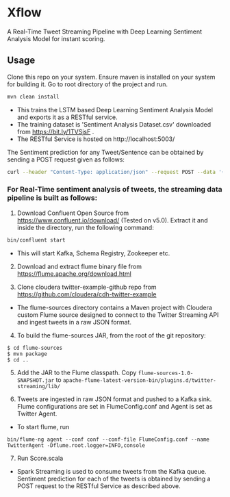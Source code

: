 # Xflow

A Real-Time Tweet Streaming Pipeline with Deep Learning Sentiment Analysis Model for instant scoring.
## Usage
Clone this repo on your system. Ensure maven is installed on your system for building it.
Go to root directory of the project and run.
```sh 
mvn clean install
```
* This trains the LSTM based Deep Learning Sentiment Analysis Model and exports it as a RESTful service.</br>
* The training dataset is 'Sentiment Analysis Dataset.csv' downloaded from https://bit.ly/1TVSjsF .</br>
* The RESTful Service is hosted on http://localhost:5003/ </br>

The Sentiment prediction for any Tweet/Sentence can be obtained by sending a POST request given as follows:
```sh
curl --header "Content-Type: application/json" --request POST --data '{"data":"YOUR TWEET HERE"}' http://localhost:5003/
```
### For Real-Time sentiment analysis of tweets, the streaming data pipeline is built as follows:

1. Download Confluent Open Source from https://www.confluent.io/download/ (Tested on v5.0).
Extract it and inside the directory, run the following command: 
```sh
bin/confluent start
```
- This will start Kafka, Schema Registry, Zookeeper etc.

2. Download and extract flume binary file from https://flume.apache.org/download.html </br>

3. Clone cloudera twitter-example-github repo from https://github.com/cloudera/cdh-twitter-example

- The flume-sources directory contains a Maven project with Cloudera custom Flume source designed to connect to the Twitter Streaming API and ingest tweets in a raw JSON format.

4. To build the flume-sources JAR, from the root of the git repository:

```
$ cd flume-sources  
$ mvn package
$ cd ..
```
5. Add the JAR to the Flume classpath. Copy 
```flume-sources-1.0-SNAPSHOT.jar``` to ```apache-flume-latest-version-bin/plugins.d/twitter-streaming/lib/```

6. Tweets are ingested in raw JSON format and pushed to a Kafka sink. Flume configurations are set in FlumeConfig.conf and Agent is set as Twitter Agent.

- To start flume, run 
```
bin/flume-ng agent --conf conf --conf-file FlumeConfig.conf --name TwitterAgent -Dflume.root.logger=INFO,console
```
7. Run Score.scala

- Spark Streaming is used to consume tweets from the Kafka queue. Sentiment prediction for each of the tweets is obtained by sending a POST request to the RESTful Service as described above.
